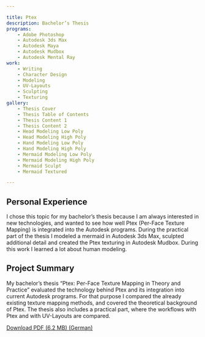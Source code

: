 ```yaml
---

title: Ptex
description: Bachelor’s Thesis
programs:
    - Adobe Photoshop
    - Autodesk 3ds Max
    - Autodesk Maya
    - Autodesk Mudbox
    - Autodesk Mental Ray
work:
    - Writing
    - Character Design
    - Modeling
    - UV-Layouts
    - Sculpting
    - Texturing
gallery:
    - Thesis Cover
    - Thesis Table of Contents
    - Thesis Content 1
    - Thesis Content 2
    - Head Modeling Low Poly
    - Head Modeling High Poly
    - Hand Modeling Low Poly
    - Hand Modeling High Poly
    - Mermaid Modeling Low Poly
    - Mermaid Modeling High Poly
    - Mermaid Sculpt
    - Mermaid Textured

---
```


## Personal Experience
I chose this topic for my bachelor’s thesis because I am always interested in new technologies, and wanted to see how
well Ptex (Per-Face Texture Mapping) is integrated into the Autodesk programs. During the practical part of the thesis I
modeled a mermaid in Autodesk 3ds Max, sculpted additional detail and created the Ptex texturing in Autodesk Mudbox.
During this work I learned a lot about human modeling.

## Project Summary
My bachelor’s thesis “Ptex: Per-Face Texture Mapping in Theory and Practice” evaluated the technology behind Ptex and
its integration into current Autodesk programs. For that purpose I compared the already existing texture mapping
methods, and covered the theoretical background of Ptex. The thesis also includes a practical part, where the workflows
with Ptex and with UV-Layouts are compared.

<p class="additional-links">
    <a href="/downloads/ptex.pdf" href-lang="de" target="_blank" title="Ptex: Per-Face Texture Mapping in Theorie und Anwendung">
        Download PDF (6.2 MB) (German)
    </a>
</p>
